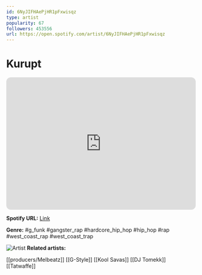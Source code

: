 ```yaml
---
id: 6NyJIFHAePjHR1pFxwisqz
type: artist
popularity: 67
followers: 453556
url: https://open.spotify.com/artist/6NyJIFHAePjHR1pFxwisqz
---
```

# Kurupt

<iframe style="border-radius:12px" src="https://open.spotify.com/embed/artist/6NyJIFHAePjHR1pFxwisqz" width="100%" height="352" frameBorder="0" allowfullscreen="" allow="autoplay; clipboard-write; encrypted-media; fullscreen; picture-in-picture" loading="lazy"></iframe>

**Spotify URL:** [Link](https://open.spotify.com/artist/6NyJIFHAePjHR1pFxwisqz)

**Genre:**  #g_funk #gangster_rap #hardcore_hip_hop #hip_hop #rap #west_coast_rap #west_coast_trap

![Artist](https://i.scdn.co/image/8d3e5e7bf70fe107b338556fcffbe575e9ac453c)
**Related artists:**

[[producers/Melbeatz]]
[[G-Style]]
[[Kool Savas]]
[[DJ Tomekk]]
[[Tatwaffe]]
